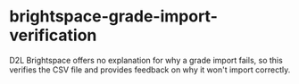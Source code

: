 # brightspace-grade-import-verification
D2L Brightspace offers no explanation for why a grade import fails, so this verifies the CSV file and provides feedback on why it won't import correctly.
